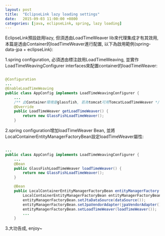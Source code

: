 ```yaml
---
layout: post
title:  "EclipseLink lazy loading settings"
date:   2015-09-03 11:00:00 +0800
categories: [java, eclipseLink, spring, lazy loading]
---
```

EclipseLink預設啟用lazy, 但須透由LoadTimeWeaver lib來代理集成才有其效用, 本篇是透由Container的loadTimeWeaver進行配置, 以下為啟用範例(spring-data-jpa + eclipseLink):

1.spring configuration, 必須透由標注啟用LoadTimeWeaving, 並實作LoadTimeWeavingConfigurer interfaces來配置container的loadTimeWeaver:

~~~ java

@Configuration
...
@EnableLoadTimeWeaving
public class AppConfig implements LoadTimeWeavingConfigurer {
    ...
    /** 此Container環境是glassfish, 若為tomcat可用TomcatLoadTimeWeaver */
    @Override
    public LoadTimeWeaver getLoadTimeWeaver() {
        return new GlassFishLoadTimeWeaver();
    }

~~~

2.spring configuration增加loadTimeWeaver Bean, 並將LocalContainerEntityManagerFactoryBean設定loadTimeWeaver屬性: 

~~~ java

...
public class AppConfig implements LoadTimeWeavingConfigurer {
    ...
    @Bean
    public GlassFishLoadTimeWeaver loadTimeWeaver() {
        return new GlassFishLoadTimeWeaver();
    }

    @Bean
    public LocalContainerEntityManagerFactoryBean entityManagerFactory() throws NamingException {
        LocalContainerEntityManagerFactoryBean entityManagerFactoryBean = new LocalContainerEntityManagerFactoryBean();
        entityManagerFactoryBean.setJtaDataSource(dataSource());
        entityManagerFactoryBean.setJpaVendorAdapter(jpaVendorAdapter());
        entityManagerFactoryBean.setLoadTimeWeaver(loadTimeWeaver());
        ...
    } 

~~~

3.大功告成, enjoy~